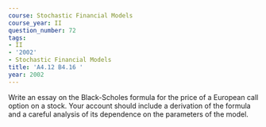 ```yaml
---
course: Stochastic Financial Models
course_year: II
question_number: 72
tags:
- II
- '2002'
- Stochastic Financial Models
title: 'A4.12 B4.16 '
year: 2002
---
```



Write an essay on the Black-Scholes formula for the price of a European call option on a stock. Your account should include a derivation of the formula and a careful analysis of its dependence on the parameters of the model.